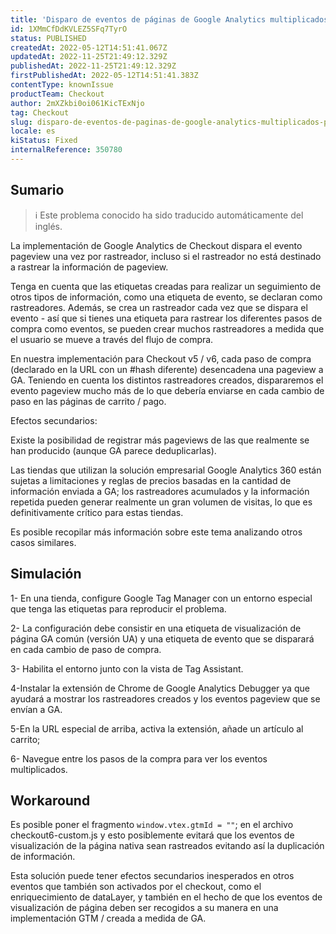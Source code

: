```yaml
---
title: 'Disparo de eventos de páginas de Google Analytics multiplicados por rastreador'
id: 1XMmCfDdKVLEZ5SFq7TyrO
status: PUBLISHED
createdAt: 2022-05-12T14:51:41.067Z
updatedAt: 2022-11-25T21:49:12.329Z
publishedAt: 2022-11-25T21:49:12.329Z
firstPublishedAt: 2022-05-12T14:51:41.383Z
contentType: knownIssue
productTeam: Checkout
author: 2mXZkbi0oi061KicTExNjo
tag: Checkout
slug: disparo-de-eventos-de-paginas-de-google-analytics-multiplicados-por-rastreador
locale: es
kiStatus: Fixed
internalReference: 350780
---
```


## Sumario

>ℹ️ Este problema conocido ha sido traducido automáticamente del inglés.


La implementación de Google Analytics de Checkout dispara el evento pageview una vez por rastreador, incluso si el rastreador no está destinado a rastrear la información de pageview.

Tenga en cuenta que las etiquetas creadas para realizar un seguimiento de otros tipos de información, como una etiqueta de evento, se declaran como rastreadores.
Además, se crea un rastreador cada vez que se dispara el evento - así que si tienes una etiqueta para rastrear los diferentes pasos de compra como eventos, se pueden crear muchos rastreadores a medida que el usuario se mueve a través del flujo de compra.

En nuestra implementación para Checkout v5 / v6, cada paso de compra (declarado en la URL con un #hash diferente) desencadena una pageview a GA. Teniendo en cuenta los distintos rastreadores creados, dispararemos el evento pageview mucho más de lo que debería enviarse en cada cambio de paso en las páginas de carrito / pago.

Efectos secundarios:

Existe la posibilidad de registrar más pageviews de las que realmente se han producido (aunque GA parece deduplicarlas).

Las tiendas que utilizan la solución empresarial Google Analytics 360 están sujetas a limitaciones y reglas de precios basadas en la cantidad de información enviada a GA; los rastreadores acumulados y la información repetida pueden generar realmente un gran volumen de visitas, lo que es definitivamente crítico para estas tiendas.

Es posible recopilar más información sobre este tema analizando otros casos similares.




## Simulación



1- En una tienda, configure Google Tag Manager con un entorno especial que tenga las etiquetas para reproducir el problema.

2- La configuración debe consistir en una etiqueta de visualización de página GA común (versión UA) y una etiqueta de evento que se disparará en cada cambio de paso de compra.


3- Habilita el entorno junto con la vista de Tag Assistant.

4-Instalar la extensión de Chrome de Google Analytics Debugger ya que ayudará a mostrar los rastreadores creados y los eventos pageview que se envían a GA.

5-En la URL especial de arriba, activa la extensión, añade un artículo al carrito;

6- Navegue entre los pasos de la compra para ver los eventos multiplicados.







## Workaround



Es posible poner el fragmento `window.vtex.gtmId = ""`; en el archivo checkout6-custom.js y esto posiblemente evitará que los eventos de visualización de la página nativa sean rastreados evitando así la duplicación de información.

Esta solución puede tener efectos secundarios inesperados en otros eventos que también son activados por el checkout, como el enriquecimiento de dataLayer, y también en el hecho de que los eventos de visualización de página deben ser recogidos a su manera en una implementación GTM / creada a medida de GA.

